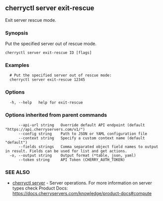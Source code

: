 ## cherryctl server exit-rescue

Exit server rescue mode.

### Synopsis

Put the specified server out of rescue mode.

```
cherryctl server exit-rescue ID [flags]
```

### Examples

```
  # Put the specified server out of rescue mode:
  cherryctl server exit-rescue 12345
```

### Options

```
  -h, --help   help for exit-rescue
```

### Options inherited from parent commands

```
      --api-url string   Override default API endpoint (default "https://api.cherryservers.com/v1/")
      --config string    Path to JSON or YAML configuration file
      --context string   Specify a custom context name (default "default")
      --fields strings   Comma separated object field names to output in result. Fields can be used for list and get actions.
  -o, --output string    Output format (*table, json, yaml)
      --token string     API Token (CHERRY_AUTH_TOKEN)
```

### SEE ALSO

* [cherryctl server](cherryctl_server.md)	 - Server operations. For more information on server types check Product Docs: https://docs.cherryservers.com/knowledge/product-docs#compute

